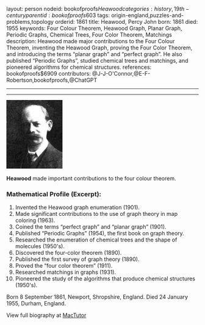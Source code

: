 layout: person
nodeid: bookofproofs$Heawood
categories: history,19th-century
parentid: bookofproofs$603
tags: origin-england,puzzles-and-problems,topology
orderid: 1861
title: Heawood, Percy John
born: 1861
died: 1955
keywords: Four Colour Theorem, Heawood Graph, Planar Graph, Periodic Graphs, Chemical Trees, Four Color Theorem, Matchings
description: Heawood made major contributions to the Four Colour Theorem, inventing the Heawood Graph, proving the Four Color Theorem, and introducing the terms “planar graph” and “perfect graph”. He also published “Periodic Graphs”, studied chemical trees and matchings, and pioneered algorithms for chemical structures.
references: bookofproofs$6909
contributors: @J-J-O'Connor,@E-F-Robertson,bookofproofs,@ChatGPT

---



---

![Heawood.jpg](https://github.com/bookofproofs/bookofproofs.github.io/blob/main/_sources/_assets/images/portraits/Heawood.jpg?raw=true)

**Heawood** made important contributions to the four colour theorem.

### Mathematical Profile (Excerpt):
1. Invented the Heawood graph enumeration (1901).
2. Made significant contributions to the use of graph theory in map coloring (1963).
3. Coined the terms “perfect graph” and “planar graph” (1901).
4. Published “Periodic Graphs” (1954), the first book on graph theory.
5. Researched the enumeration of chemical trees and the shape of molecules (1950's).
6. Discovered the four-color theorem (1890).
7. Published the first survey of graph theory (1890).
8. Proved the “four color theorem” (1911). 
9. Researched matchings in graphs (1931).
10. Pioneered the study of the algorithms that produce chemical structures (1950's).

Born 8 September 1861, Newport, Shropshire, England. Died 24 January 1955, Durham, England.

View full biography at [MacTutor](https://mathshistory.st-andrews.ac.uk/Biographies/Heawood/)
